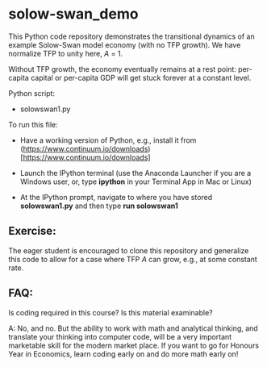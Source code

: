 # solow-swan_demo

This Python code repository demonstrates the transitional dynamics of an example Solow-Swan model economy (with no TFP growth). We have normalize TFP to unity here, *A* = 1.

Without TFP growth, the economy eventually remains at a rest point: per-capita capital or per-capita GDP will get stuck forever at a constant level.

Python script:

* solowswan1.py

To run this file:

* Have a working version of Python, e.g., install it from (https://www.continuum.io/downloads)[https://www.continuum.io/downloads]

* Launch the IPython terminal (use the Anaconda Launcher if you are a Windows user, or, type **ipython** in your Terminal App in Mac or Linux)

* At the IPython prompt, navigate to where you have stored **solowswan1.py** and then type **run solowswan1**

## Exercise:

The eager student is encouraged to clone this repository and generalize this code to allow for a case where TFP $A$ can grow, e.g., at some constant rate.

## FAQ:

Is coding required in this course? Is this material examinable?

A: No, and no. But the ability to work with math and analytical thinking, and translate your thinking into computer code, will be a very important marketable skill for the modern market place. If you want to go for Honours Year in Economics, learn coding early on and do more math early on!
